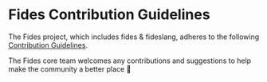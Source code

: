 # Fides Contribution Guidelines

The Fides project, which includes fides & fideslang, adheres to the following [Contribution Guidelines](https://ethyca.github.io/fides/development/overview/).

The Fides core team welcomes any contributions and suggestions to help make the community a better place 🤝

